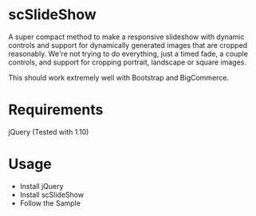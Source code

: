 scSlideShow
===========

A super compact method to make a responsive slideshow with dynamic controls and support for dynamically generated images that are cropped reasonably. We're not trying to do everything, just a timed fade, a couple controls, and support for cropping portrait, landscape or square images.

This should work extremely well with Bootstrap and BigCommerce.

Requirements
============

jQuery (Tested with 1.10)

Usage
=====

+ Install jQuery
+ Install scSlideShow
+ Follow the Sample
